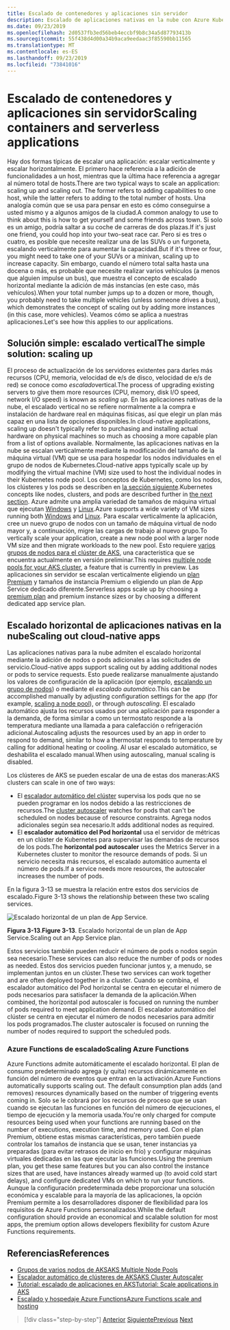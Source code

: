 ```yaml
---
title: Escalado de contenedores y aplicaciones sin servidor
description: Escalado de aplicaciones nativas en la nube con Azure Kubernetes Service para satisfacer la demanda de los usuarios mediante el aumento de los recursos individuales del equipo o el aumento del número de máquinas en un clúster de aplicaciones.
ms.date: 09/23/2019
ms.openlocfilehash: 2d0537fb3ed56beb4eccbf9b8c34a5d87793413b
ms.sourcegitcommit: 55f438d4d00a34b9aca9eedaac3f85590bb11565
ms.translationtype: MT
ms.contentlocale: es-ES
ms.lasthandoff: 09/23/2019
ms.locfileid: "73841016"
---
```

# <a name="scaling-containers-and-serverless-applications"></a><span data-ttu-id="dbbfa-103">Escalado de contenedores y aplicaciones sin servidor</span><span class="sxs-lookup"><span data-stu-id="dbbfa-103">Scaling containers and serverless applications</span></span>

<span data-ttu-id="dbbfa-104">Hay dos formas típicas de escalar una aplicación: escalar verticalmente y escalar horizontalmente. El primero hace referencia a la adición de funcionalidades a un host, mientras que la última hace referencia a agregar al número total de hosts.</span><span class="sxs-lookup"><span data-stu-id="dbbfa-104">There are two typical ways to scale an application: scaling up and scaling out. The former refers to adding capabilities to one host, while the latter refers to adding to the total number of hosts.</span></span> <span data-ttu-id="dbbfa-105">Una analogía común que se usa para pensar en esto es cómo conseguirse a usted mismo y a algunos amigos de la ciudad.</span><span class="sxs-lookup"><span data-stu-id="dbbfa-105">A common analogy to use to think about this is how to get yourself and some friends across town.</span></span> <span data-ttu-id="dbbfa-106">Si solo es un amigo, podría saltar a su coche de carreras de dos plazas.</span><span class="sxs-lookup"><span data-stu-id="dbbfa-106">If it's just one friend, you could hop into your two-seat race car.</span></span> <span data-ttu-id="dbbfa-107">Pero si es tres o cuatro, es posible que necesite realizar una de las SUVs o un furgoneta, escalando verticalmente para aumentar la capacidad.</span><span class="sxs-lookup"><span data-stu-id="dbbfa-107">But if it's three or four, you might need to take one of your SUVs or a minivan, scaling up to increase capacity.</span></span> <span data-ttu-id="dbbfa-108">Sin embargo, cuando el número total salta hasta una docena o más, es probable que necesite realizar varios vehículos (a menos que alguien impulse un bus), que muestra el concepto de escalado horizontal mediante la adición de más instancias (en este caso, más vehículos).</span><span class="sxs-lookup"><span data-stu-id="dbbfa-108">When your total number jumps up to a dozen or more, though, you probably need to take multiple vehicles (unless someone drives a bus), which demonstrates the concept of scaling out by adding more instances (in this case, more vehicles).</span></span> <span data-ttu-id="dbbfa-109">Veamos cómo se aplica a nuestras aplicaciones.</span><span class="sxs-lookup"><span data-stu-id="dbbfa-109">Let's see how this applies to our applications.</span></span>

## <a name="the-simple-solution-scaling-up"></a><span data-ttu-id="dbbfa-110">Solución simple: escalado vertical</span><span class="sxs-lookup"><span data-stu-id="dbbfa-110">The simple solution: scaling up</span></span>

<span data-ttu-id="dbbfa-111">El proceso de actualización de los servidores existentes para darles más recursos (CPU, memoria, velocidad de e/s de disco, velocidad de e/s de red) se conoce como *escalado*vertical.</span><span class="sxs-lookup"><span data-stu-id="dbbfa-111">The process of upgrading existing servers to give them more resources (CPU, memory, disk I/O speed, network I/O speed) is known as *scaling up*.</span></span> <span data-ttu-id="dbbfa-112">En las aplicaciones nativas de la nube, el escalado vertical no se refiere normalmente a la compra e instalación de hardware real en máquinas físicas, así que elegir un plan más capaz en una lista de opciones disponibles.</span><span class="sxs-lookup"><span data-stu-id="dbbfa-112">In cloud-native applications, scaling up doesn't typically refer to purchasing and installing actual hardware on physical machines so much as choosing a more capable plan from a list of options available.</span></span> <span data-ttu-id="dbbfa-113">Normalmente, las aplicaciones nativas en la nube se escalan verticalmente mediante la modificación del tamaño de la máquina virtual (VM) que se usa para hospedar los nodos individuales en el grupo de nodos de Kubernetes.</span><span class="sxs-lookup"><span data-stu-id="dbbfa-113">Cloud-native apps typically scale up by modifying the virtual machine (VM) size used to host the individual nodes in their Kubernetes node pool.</span></span> <span data-ttu-id="dbbfa-114">Los conceptos de Kubernetes, como los nodos, los clústeres y los pods se describen en [la sección siguiente](leverage-containers-orchestrators.md).</span><span class="sxs-lookup"><span data-stu-id="dbbfa-114">Kubernetes concepts like nodes, clusters, and pods are described further in [the next section](leverage-containers-orchestrators.md).</span></span> <span data-ttu-id="dbbfa-115">Azure admite una amplia variedad de tamaños de máquina virtual que ejecutan [Windows](https://docs.microsoft.com/azure/virtual-machines/windows/sizes?toc=%2fazure%2fvirtual-machines%2fwindows%2ftoc.json) y [Linux](https://docs.microsoft.com/azure/virtual-machines/linux/sizes).</span><span class="sxs-lookup"><span data-stu-id="dbbfa-115">Azure supports a wide variety of VM sizes running both [Windows](https://docs.microsoft.com/azure/virtual-machines/windows/sizes?toc=%2fazure%2fvirtual-machines%2fwindows%2ftoc.json) and [Linux](https://docs.microsoft.com/azure/virtual-machines/linux/sizes).</span></span> <span data-ttu-id="dbbfa-116">Para escalar verticalmente la aplicación, cree un nuevo grupo de nodos con un tamaño de máquina virtual de nodo mayor y, a continuación, migre las cargas de trabajo al nuevo grupo.</span><span class="sxs-lookup"><span data-stu-id="dbbfa-116">To vertically scale your application, create a new node pool with a larger node VM size and then migrate workloads to the new pool.</span></span> <span data-ttu-id="dbbfa-117">Esto requiere [varios grupos de nodos para el clúster de AKS](https://docs.microsoft.com/azure/aks/use-multiple-node-pools), una característica que se encuentra actualmente en versión preliminar.</span><span class="sxs-lookup"><span data-stu-id="dbbfa-117">This requires [multiple node pools for your AKS cluster](https://docs.microsoft.com/azure/aks/use-multiple-node-pools), a feature that is currently in preview.</span></span> <span data-ttu-id="dbbfa-118">Las aplicaciones sin servidor se escalan verticalmente eligiendo un [plan Premium](https://docs.microsoft.com/azure/azure-functions/functions-scale) y tamaños de instancia Premium o eligiendo un plan de App Service dedicado diferente.</span><span class="sxs-lookup"><span data-stu-id="dbbfa-118">Serverless apps scale up by choosing a [premium plan](https://docs.microsoft.com/azure/azure-functions/functions-scale) and premium instance sizes or by choosing a different dedicated app service plan.</span></span>

## <a name="scaling-out-cloud-native-apps"></a><span data-ttu-id="dbbfa-119">Escalado horizontal de aplicaciones nativas en la nube</span><span class="sxs-lookup"><span data-stu-id="dbbfa-119">Scaling out cloud-native apps</span></span>

<span data-ttu-id="dbbfa-120">Las aplicaciones nativas para la nube admiten el escalado horizontal mediante la adición de nodos o pods adicionales a las solicitudes de servicio.</span><span class="sxs-lookup"><span data-stu-id="dbbfa-120">Cloud-native apps support scaling out by adding additional nodes or pods to service requests.</span></span> <span data-ttu-id="dbbfa-121">Esto puede realizarse manualmente ajustando los valores de configuración de la aplicación (por ejemplo, [escalando un grupo de nodos](https://docs.microsoft.com/azure/aks/use-multiple-node-pools#scale-a-node-pool-manually)) o mediante el *escalado automático*.</span><span class="sxs-lookup"><span data-stu-id="dbbfa-121">This can be accomplished manually by adjusting configuration settings for the app (for example, [scaling a node pool](https://docs.microsoft.com/azure/aks/use-multiple-node-pools#scale-a-node-pool-manually)), or through *autoscaling*.</span></span> <span data-ttu-id="dbbfa-122">El escalado automático ajusta los recursos usados por una aplicación para responder a la demanda, de forma similar a como un termostato responde a la temperatura mediante una llamada a para calefacción o refrigeración adicional.</span><span class="sxs-lookup"><span data-stu-id="dbbfa-122">Autoscaling adjusts the resources used by an app in order to respond to demand, similar to how a thermostat responds to temperature by calling for additional heating or cooling.</span></span> <span data-ttu-id="dbbfa-123">Al usar el escalado automático, se deshabilita el escalado manual.</span><span class="sxs-lookup"><span data-stu-id="dbbfa-123">When using autoscaling, manual scaling is disabled.</span></span>

<span data-ttu-id="dbbfa-124">Los clústeres de AKS se pueden escalar de una de estas dos maneras:</span><span class="sxs-lookup"><span data-stu-id="dbbfa-124">AKS clusters can scale in one of two ways:</span></span>

- <span data-ttu-id="dbbfa-125">El [escalador automático del clúster](https://docs.microsoft.com/azure/aks/cluster-autoscaler) supervisa los pods que no se pueden programar en los nodos debido a las restricciones de recursos.</span><span class="sxs-lookup"><span data-stu-id="dbbfa-125">The [cluster autoscaler](https://docs.microsoft.com/azure/aks/cluster-autoscaler) watches for pods that can't be scheduled on nodes because of resource constraints.</span></span> <span data-ttu-id="dbbfa-126">Agrega nodos adicionales según sea necesario.</span><span class="sxs-lookup"><span data-stu-id="dbbfa-126">It adds additional nodes as required.</span></span>
- <span data-ttu-id="dbbfa-127">El **escalador automático del Pod horizontal** usa el servidor de métricas en un clúster de Kubernetes para supervisar las demandas de recursos de los pods.</span><span class="sxs-lookup"><span data-stu-id="dbbfa-127">The **horizontal pod autoscaler** uses the Metrics Server in a Kubernetes cluster to monitor the resource demands of pods.</span></span> <span data-ttu-id="dbbfa-128">Si un servicio necesita más recursos, el escalado automático aumenta el número de pods.</span><span class="sxs-lookup"><span data-stu-id="dbbfa-128">If a service needs more resources, the autoscaler increases the number of pods.</span></span>

<span data-ttu-id="dbbfa-129">En la figura 3-13 se muestra la relación entre estos dos servicios de escalado.</span><span class="sxs-lookup"><span data-stu-id="dbbfa-129">Figure 3-13 shows the relationship between these two scaling services.</span></span>

![Escalado horizontal de un plan de App Service.](./media/aks-cluster-autoscaler.png)

<span data-ttu-id="dbbfa-131">**Figura 3-13**.</span><span class="sxs-lookup"><span data-stu-id="dbbfa-131">**Figure 3-13**.</span></span> <span data-ttu-id="dbbfa-132">Escalado horizontal de un plan de App Service.</span><span class="sxs-lookup"><span data-stu-id="dbbfa-132">Scaling out an App Service plan.</span></span>

<span data-ttu-id="dbbfa-133">Estos servicios también pueden reducir el número de pods o nodos según sea necesario.</span><span class="sxs-lookup"><span data-stu-id="dbbfa-133">These services can also reduce the number of pods or nodes as needed.</span></span> <span data-ttu-id="dbbfa-134">Estos dos servicios pueden funcionar juntos y, a menudo, se implementan juntos en un clúster.</span><span class="sxs-lookup"><span data-stu-id="dbbfa-134">These two services can work together and are often deployed together in a cluster.</span></span> <span data-ttu-id="dbbfa-135">Cuando se combina, el escalador automático del Pod horizontal se centra en ejecutar el número de pods necesarios para satisfacer la demanda de la aplicación.</span><span class="sxs-lookup"><span data-stu-id="dbbfa-135">When combined, the horizontal pod autoscaler is focused on running the number of pods required to meet application demand.</span></span> <span data-ttu-id="dbbfa-136">El escalador automático del clúster se centra en ejecutar el número de nodos necesarios para admitir los pods programados.</span><span class="sxs-lookup"><span data-stu-id="dbbfa-136">The cluster autoscaler is focused on running the number of nodes required to support the scheduled pods.</span></span>

### <a name="scaling-azure-functions"></a><span data-ttu-id="dbbfa-137">Azure Functions de escalado</span><span class="sxs-lookup"><span data-stu-id="dbbfa-137">Scaling Azure Functions</span></span>

<span data-ttu-id="dbbfa-138">Azure Functions admite automáticamente el escalado horizontal. El plan de consumo predeterminado agrega (y quita) recursos dinámicamente en función del número de eventos que entran en la activación.</span><span class="sxs-lookup"><span data-stu-id="dbbfa-138">Azure Functions automatically supports scaling out. The default consumption plan adds (and removes) resources dynamically based on the number of triggering events coming in.</span></span> <span data-ttu-id="dbbfa-139">Solo se le cobrará por los recursos de proceso que se usan cuando se ejecutan las funciones en función del número de ejecuciones, el tiempo de ejecución y la memoria usada.</span><span class="sxs-lookup"><span data-stu-id="dbbfa-139">You're only charged for compute resources being used when your functions are running based on the number of executions, execution time, and memory used.</span></span> <span data-ttu-id="dbbfa-140">Con el plan Premium, obtiene estas mismas características, pero también puede controlar los tamaños de instancia que se usan, tener instancias ya preparadas (para evitar retrasos de inicio en frío) y configurar máquinas virtuales dedicadas en las que ejecutar las funciones.</span><span class="sxs-lookup"><span data-stu-id="dbbfa-140">Using the premium plan, you get these same features but you can also control the instance sizes that are used, have instances already warmed up (to avoid cold start delays), and configure dedicated VMs on which to run your functions.</span></span> <span data-ttu-id="dbbfa-141">Aunque la configuración predeterminada debe proporcionar una solución económica y escalable para la mayoría de las aplicaciones, la opción Premium permite a los desarrolladores disponer de flexibilidad para los requisitos de Azure Functions personalizados.</span><span class="sxs-lookup"><span data-stu-id="dbbfa-141">While the default configuration should provide an economical and scalable solution for most apps, the premium option allows developers flexibility for custom Azure Functions requirements.</span></span>

## <a name="references"></a><span data-ttu-id="dbbfa-142">Referencias</span><span class="sxs-lookup"><span data-stu-id="dbbfa-142">References</span></span>

- [<span data-ttu-id="dbbfa-143">Grupos de varios nodos de AKS</span><span class="sxs-lookup"><span data-stu-id="dbbfa-143">AKS Multiple Node Pools</span></span>](https://docs.microsoft.com/azure/aks/use-multiple-node-pools)
- [<span data-ttu-id="dbbfa-144">Escalador automático de clústeres de AKS</span><span class="sxs-lookup"><span data-stu-id="dbbfa-144">AKS Cluster Autoscaler</span></span>](https://docs.microsoft.com/azure/aks/cluster-autoscaler)
- [<span data-ttu-id="dbbfa-145">Tutorial: escalado de aplicaciones en AKS</span><span class="sxs-lookup"><span data-stu-id="dbbfa-145">Tutorial: Scale applications in AKS</span></span>](https://docs.microsoft.com/azure/aks/tutorial-kubernetes-scale)
- [<span data-ttu-id="dbbfa-146">Escalado y hospedaje Azure Functions</span><span class="sxs-lookup"><span data-stu-id="dbbfa-146">Azure Functions scale and hosting</span></span>](https://docs.microsoft.com/azure/azure-functions/functions-scale)

>[!div class="step-by-step"]
><span data-ttu-id="dbbfa-147">[Anterior](deploy-containers-azure.md)
>[Siguiente](other-deployment-options.md)</span><span class="sxs-lookup"><span data-stu-id="dbbfa-147">[Previous](deploy-containers-azure.md)
[Next](other-deployment-options.md)</span></span>
